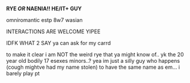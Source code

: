 **RYE *OR* NAENIA!! HE/IT+ GUY**

omniromantic estp 8w7 wasian

INTERACTIONS ARE WELCOME YIPEE

IDFK WHAT 2 SAY ya can ask for my carrd

to make it clear i am NOT the weird rye that ya might know of.. yk the 20 year old bodily 17 esexes minors..? yea im just a silly guy who happens (cough mightve had my name stolen) to have the same name as em... i barely play pt
